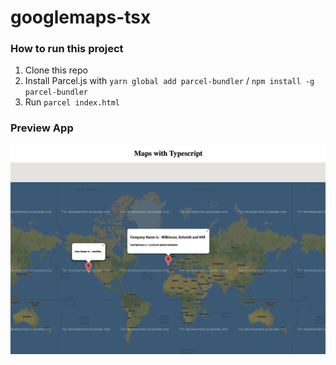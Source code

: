# googlemaps-tsx

### How to run this project
1. Clone this repo
2. Install Parcel.js with `yarn global add parcel-bundler` / `npm install -g parcel-bundler`
3. Run `parcel index.html`

### Preview App
<img src="/ss-maps.png">